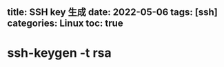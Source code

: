 title: SSH key 生成
date: 2022-05-06
tags: [ssh]
categories: Linux
toc: true
---

# ssh-keygen -t rsa
